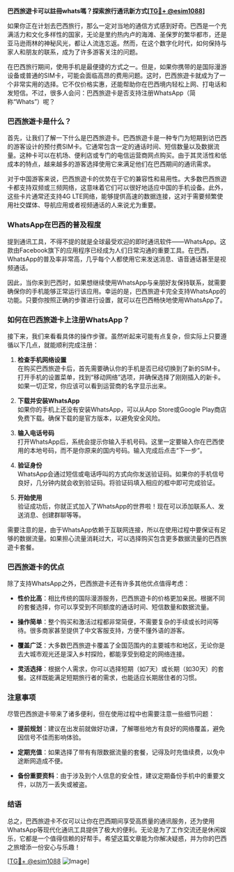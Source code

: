 **巴西旅遊卡可以註冊whats嗎？探索旅行通讯新方式[[TG💪+ @esim1088](https://t.me/s/esim1088)]**

如果你正在计划去巴西旅行，那么一定对当地的通信方式感到好奇。巴西是一个充满活力和文化多样性的国家，无论是里约热内卢的海滩、圣保罗的繁华都市，还是亚马逊雨林的神秘风光，都让人流连忘返。然而，在这个数字化时代，如何保持与家人和朋友的联系，成为了许多游客关注的问题。

在巴西旅行期间，使用手机是最便捷的方式之一。但是，如果你携带的是国际漫游设备或普通的SIM卡，可能会面临高昂的费用问题。这时，巴西旅遊卡就成为了一个非常实用的选择。它不仅价格实惠，还能帮助你在巴西境内轻松上网、打电话和发短信。不过，很多人会问：巴西旅遊卡是否支持注册WhatsApp（简称“Whats”）呢？

### 巴西旅遊卡是什么？

首先，让我们了解一下什么是巴西旅遊卡。巴西旅遊卡是一种专门为短期到访巴西的游客设计的预付费SIM卡。它通常包含一定的通话时间、短信数量以及数据流量。这种卡可以在机场、便利店或专门的电信运营商网点购买。由于其灵活性和低成本的特点，越来越多的游客选择使用它来满足他们在巴西期间的通讯需求。

对于中国游客来说，巴西旅遊卡的优势在于它的兼容性和易用性。大多数巴西旅遊卡都支持双频或三频网络，这意味着它们可以很好地适应中国的手机设备。此外，这些卡片通常还支持4G LTE网络，能够提供高速的数据连接，这对于需要频繁使用社交媒体、导航应用或者视频通话的人来说尤为重要。

### WhatsApp在巴西的普及程度

提到通讯工具，不得不提的就是全球最受欢迎的即时通讯软件——WhatsApp。这款由Facebook旗下的应用程序已经成为人们日常沟通的重要工具。在巴西，WhatsApp的普及率非常高，几乎每个人都使用它来发送消息、语音通话甚至是视频通话。

因此，当你来到巴西时，如果想继续使用WhatsApp与亲朋好友保持联系，就需要确保你的手机能够正常运行该应用。幸运的是，巴西旅遊卡完全支持WhatsApp的功能。只要你按照正确的步骤进行设置，就可以在巴西畅快地使用WhatsApp了。

### 如何在巴西旅遊卡上注册WhatsApp？

接下来，我们来看看具体的操作步骤。虽然听起来可能有点复杂，但实际上只要遵循以下几点，就能顺利完成注册：

1. **检查手机网络设置**  
   在购买巴西旅遊卡后，首先需要确认你的手机是否已经切换到了新的SIM卡。打开手机的设置菜单，找到“移动网络”选项，并确保选择了刚刚插入的新卡。如果一切正常，你应该可以看到运营商的名字显示出来。

2. **下载并安装WhatsApp**  
   如果你的手机上还没有安装WhatsApp，可以从App Store或Google Play商店免费下载。确保下载的是官方版本，以避免安全风险。

3. **输入电话号码**  
   打开WhatsApp后，系统会提示你输入手机号码。这里一定要输入你在巴西使用的本地号码，而不是你原来的国内号码。输入完成后点击“下一步”。

4. **验证身份**  
   WhatsApp会通过短信或电话呼叫的方式向你发送验证码。如果你的手机信号良好，几分钟内就会收到验证码。将验证码填入相应的框中即可完成验证。

5. **开始使用**  
   验证成功后，你就正式加入了WhatsApp的世界啦！现在可以添加联系人、发送消息、创建群聊等等。

需要注意的是，由于WhatsApp依赖于互联网连接，所以在使用过程中要保证有足够的数据流量。如果担心流量消耗过大，可以选择购买包含更多数据流量的巴西旅遊卡套餐。

### 巴西旅遊卡的优点

除了支持WhatsApp之外，巴西旅遊卡还有许多其他优点值得考虑：

- **性价比高**：相比传统的国际漫游服务，巴西旅遊卡的价格更加亲民。根据不同的套餐选择，你可以享受到不同额度的通话时间、短信数量和数据流量。
  
- **操作简单**：整个购买和激活过程都非常简便，不需要复杂的手续或长时间等待。很多商家甚至提供了中文客服支持，方便不懂外语的游客。

- **覆盖广泛**：大多数巴西旅遊卡覆盖了全国范围内的主要城市和地区，无论你是去大城市观光还是深入乡村探险，都能享受到稳定的网络连接。

- **灵活选择**：根据个人需求，你可以选择短期（如7天）或长期（如30天）的套餐。这样既能满足短期旅行者的需求，也能适应长期居住者的习惯。

### 注意事项

尽管巴西旅遊卡带来了诸多便利，但在使用过程中也需要注意一些细节问题：

- **提前规划**：建议在出发前就做好功课，了解哪些地方有良好的网络覆盖，避免因信号不佳而影响体验。
  
- **定期充值**：如果选择了带有有限数据流量的套餐，记得及时充值续费，以免中途断网造成不便。

- **备份重要资料**：由于涉及到个人信息的安全性，建议定期备份手机中的重要文件，以防万一丢失或被盗。

### 结语

总之，巴西旅遊卡不仅可以让你在巴西期间享受高质量的通讯服务，还为使用WhatsApp等现代化通讯工具提供了极大的便利。无论是为了工作交流还是休闲娱乐，它都是一个值得信赖的好帮手。希望这篇文章能为你解决疑惑，并为你的巴西之旅增添一份安心与乐趣！

[[TG💪+ @esim1088](https://t.me/s/esim1088) ![Image](https://i.postimg.cc/4NQfJmqS/Snipaste-2025-05-13-00-14-12.png)]